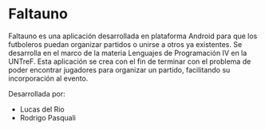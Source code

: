 # Faltauno

Faltauno es una aplicación desarrollada en plataforma Android para que los futboleros puedan organizar partidos o unirse a otros ya existentes. 
Se desarrolla en el marco de la materia Lenguajes de Programación IV en la UNTreF.
Esta aplicación se crea con el fin de terminar con el problema de poder encontrar jugadores para organizar un partido, facilitando su incorporación al evento.

Desarrollada por:

* Lucas del Rio
* Rodrigo Pasquali
